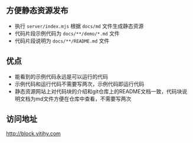 
## 方便静态资源发布

- 执行 `server/index.mjs` 根据 `docs/md` 文件生成静态资源
- 代码片段示例代码为 `docs/**/demo/*.md` 文件
- 代码片段说明为 `docs/**/README.md` 文件

## 优点

- 能看到的示例代码永远是可以运行的代码
- 示例代码和运行代码不需要写两次，示例代码即运行代码
- 静态资源网站上对代码块的介绍和git仓库上的README文档一致，代码块说明文档为md文件方便在仓库中查看，不需要写两次

## 访问地址

http://block.yitjhy.com

